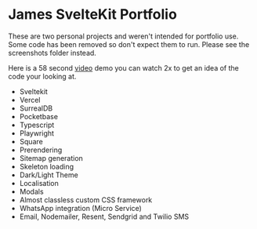# James SvelteKit Portfolio

These are two personal projects and weren't intended for portfolio use. Some
code has been removed so don't expect them to run. Please see the screenshots
folder instead.

Here is a 58 second [video](https://youtu.be/1QV7ZCiWJL8) demo you can watch 2x
to get an idea of the code your looking at.

- Sveltekit
- Vercel
- SurrealDB
- Pocketbase
- Typescript
- Playwright
- Square
- Prerendering
- Sitemap generation
- Skeleton loading
- Dark/Light Theme
- Localisation
- Modals
- Almost classless custom CSS framework
- WhatsApp integration (Micro Service)
- Email, Nodemailer, Resent, Sendgrid and Twilio SMS
